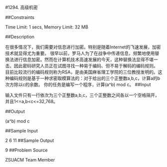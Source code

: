 #1294. 高级机密

##Constraints

Time Limit: 1 secs, Memory Limit: 32 MB

##Description

在很多情况下，我们需要对信息进行加密。特别是随着Internet的飞速发展，加密技术就显得尤为重要。
很早以前，罗马人为了在战争中传递信息，频繁地使用替换法进行信息加密。然而在计算机技术高速发展的今天，这种替换法显得不堪一击。因此密码研究人员正在试图寻找一种易于编码、但不易于解码的编码规则。
目前比较流行的编码规则称为RSA，是由美国麻省理工学院的三位教授发明的。这种编码规则是基于一种求密取模算法的：对于给出的三个正整数a,b,c，计算a的b次方除以c的余数。
你的任务是编写一个程序，计算(a^b) mod c。
##Input

输入文件只有一行依次为三个正整数a,b,c，三个正整数之间各以一个空格隔开，并且1<=a,b<c<=32,768。

##Output

(a^b) mod c

##Sample Input

2 6 11
##Sample Output

9
##Problem Source

ZSUACM Team Member